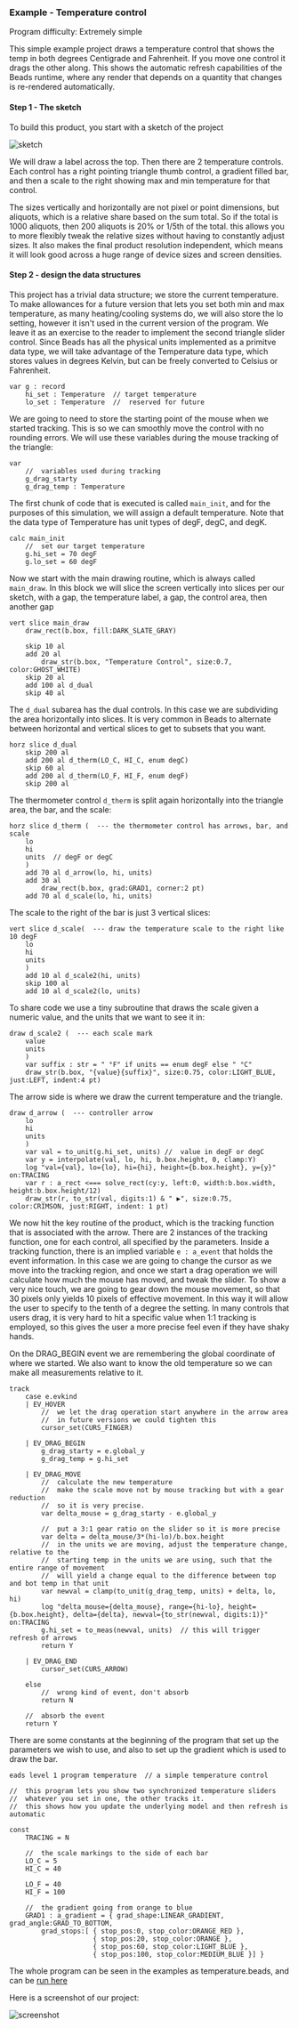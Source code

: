 ### Example - Temperature control

Program difficulty: Extremely simple

This simple example project draws a temperature control that shows the temp in both degrees Centigrade and Fahrenheit. If you move one control it drags the other along. This shows the automatic refresh capabilities of the Beads runtime, where any render that depends on a quantity that changes is re-rendered automatically.

#### Step 1 - The sketch

To build this product, you start with a sketch of the project

![sketch](http://beadslang.com/projects/temperature/sketch.jpg)

We will draw a label across the top. Then there are 2 temperature controls. Each control has a right pointing triangle thumb control, a gradient filled bar, and then a scale to the right showing max and min temperature for that control.

The sizes vertically and horizontally are not pixel or point dimensions, but aliquots, which is a relative share based on the sum total. So if the total is 1000 aliquots, then 200 aliquots is 20% or 1/5th of the total. this allows you to more flexibly tweak the relative sizes without having to constantly adjust sizes. It also makes the final product resolution independent, which means it will look good across a huge range of device sizes and screen densities.

#### Step 2 - design the data structures

This project has a trivial data structure; we store the current temperature. To make allowances for a future version that lets you set both min and max temperature, as many heating/cooling systems do, we will also store the lo setting, however it isn't used in the current version of the program. We leave it as an exercise to the reader to implement the second triangle slider control.  Since Beads has all the physical units implemented as a primitve data type, we will take advantage of the Temperature data type, which stores values in degrees Kelvin, but can be freely converted to Celsius or Fahrenheit.

```
var g : record
	hi_set : Temperature  // target temperature
	lo_set : Temperature  //  reserved for future
```

We are going to need to store the starting point of the mouse when we started tracking. This is so we can smoothly move the control with no rounding errors. We will use these variables during the mouse tracking of the triangle:

```
var	
	//  variables used during tracking
	g_drag_starty
	g_drag_temp : Temperature
```

The first chunk of code that is executed is called `main_init`, and for the purposes of this simulation, we will assign a default temperature. Note that the data type of Temperature has unit types of degF, degC, and degK.


```
calc main_init
	//  set our target temperature
	g.hi_set = 70 degF
	g.lo_set = 60 degF  
```

Now we start with the main drawing routine, which is always called `main_draw`. In this block we will slice the screen vertically into slices per our sketch, with a gap, the temperature label, a gap, the control area, then another gap

```
vert slice main_draw
	draw_rect(b.box, fill:DARK_SLATE_GRAY)

	skip 10 al
	add 20 al
		draw_str(b.box, "Temperature Control", size:0.7, color:GHOST_WHITE)
	skip 20 al
	add 100 al d_dual
	skip 40 al
```

The `d_dual` subarea has the dual controls. In this case we are subdividing the area horizontally into slices. It is very common in Beads to alternate between horizontal and vertical slices to get to subsets that you want.

```
horz slice d_dual
	skip 200 al
	add 200 al d_therm(LO_C, HI_C, enum degC)
	skip 60 al
	add 200 al d_therm(LO_F, HI_F, enum degF)
	skip 200 al
```
The thermometer control `d_therm` is split again horizontally into the triangle area, the bar, and the scale:

```
horz slice d_therm (  --- the thermometer control has arrows, bar, and scale
	lo
	hi
	units  // degF or degC
	)
	add 70 al d_arrow(lo, hi, units)
	add 30 al
		draw_rect(b.box, grad:GRAD1, corner:2 pt)
	add 70 al d_scale(lo, hi, units)
```

The scale to the right of the bar is just 3 vertical slices:

```
vert slice d_scale(  --- draw the temperature scale to the right like 10 degF
	lo
	hi
	units
	)
	add 10 al d_scale2(hi, units)
	skip 100 al
	add 10 al d_scale2(lo, units)
```

To share code we use a tiny subroutine that draws the scale given a numeric value, and the units that we want to see it in:

```
draw d_scale2 (  --- each scale mark
	value
	units
	)
	var suffix : str = " °F" if units == enum degF else " °C"
	draw_str(b.box, "{value}{suffix}", size:0.75, color:LIGHT_BLUE, just:LEFT, indent:4 pt)
```
The arrow side is where we draw the current temperature and the triangle. 

```
draw d_arrow (  --- controller arrow
	lo
	hi
	units 
	)
	var val = to_unit(g.hi_set, units) //  value in degF or degC
	var y = interpolate(val, lo, hi, b.box.height, 0, clamp:Y)
	log "val={val}, lo={lo}, hi={hi}, height={b.box.height}, y={y}" on:TRACING
	var r : a_rect <=== solve_rect(cy:y, left:0, width:b.box.width, height:b.box.height/12)
	draw_str(r, to_str(val, digits:1) & " ▶", size:0.75, color:CRIMSON, just:RIGHT, indent: 1 pt)
```

We now hit the key routine of the product, which is the tracking function that is associated with the arrow. There are 2 instances of the tracking function, one for each control, all specified by the parameters. Inside a tracking function, there is an implied variable `e : a_event` that holds the event information. In this case we are going to change the cursor as we move into the tracking region, and once we start a drag operation we will calculate how much the mouse has moved, and tweak the slider. To show a very nice touch, we are going to gear down the mouse movement, so that 30 pixels only yields 10 pixels of effective movement. In this way it will allow the user to specify to the tenth of a degree the setting. In many controls that users drag, it is very hard to hit a specific value when 1:1 tracking is employed, so this gives the user a more precise feel even if they have shaky hands.

On the DRAG_BEGIN event we are remembering the global coordinate of where we started. We also want to know the old temperature so we can make all measurements relative to it.

```
track
	case e.evkind
	| EV_HOVER
		//  we let the drag operation start anywhere in the arrow area
		//  in future versions we could tighten this
		cursor_set(CURS_FINGER)

	| EV_DRAG_BEGIN
		g_drag_starty = e.global_y
		g_drag_temp = g.hi_set

	| EV_DRAG_MOVE
		//  calculate the new temperature
		//  make the scale move not by mouse tracking but with a gear reduction
		//  so it is very precise.
		var delta_mouse = g_drag_starty - e.global_y

		//  put a 3:1 gear ratio on the slider so it is more precise
		var delta = delta_mouse/3*(hi-lo)/b.box.height 
		//  in the units we are moving, adjust the temperature change, relative to the 
		//  starting temp in the units we are using, such that the entire range of movement
		//  will yield a change equal to the difference between top and bot temp in that unit
		var newval = clamp(to_unit(g_drag_temp, units) + delta, lo, hi)
		log "delta_mouse={delta_mouse}, range={hi-lo}, height={b.box.height}, delta={delta}, newval={to_str(newval, digits:1)}" on:TRACING
		g.hi_set = to_meas(newval, units)  // this will trigger refresh of arrows
		return Y
		
	| EV_DRAG_END
		cursor_set(CURS_ARROW)

	else
		//  wrong kind of event, don't absorb
		return N

	//  absorb the event
	return Y
```

There are some constants at the beginning of the program that set up the parameters we wish to use, and also to set up the gradient which is used to draw the bar.

```
eads level 1 program temperature  // a simple temperature control

//  this program lets you show two synchronized temperature sliders
//  whatever you set in one, the other tracks it.
//  this shows how you update the underlying model and then refresh is automatic

const
	TRACING = N

	//  the scale markings to the side of each bar
	LO_C = 5
	HI_C = 40
	
	LO_F = 40
	HI_F = 100

	//  the gradient going from orange to blue
	GRAD1 : a_gradient = { grad_shape:LINEAR_GRADIENT, grad_angle:GRAD_TO_BOTTOM, 
		grad_stops:[ { stop_pos:0, stop_color:ORANGE_RED },
				     { stop_pos:20, stop_color:ORANGE },
					 { stop_pos:60, stop_color:LIGHT_BLUE },
					 { stop_pos:100, stop_color:MEDIUM_BLUE }] }
```

The whole program can be seen in the examples as temperature.beads, and can be [run here](http://beadslang.com/projects/temperature/temperature.html)

Here is a screenshot of our project:

![screenshot](http://beadslang.com/projects/temperature/screenshot.png)
